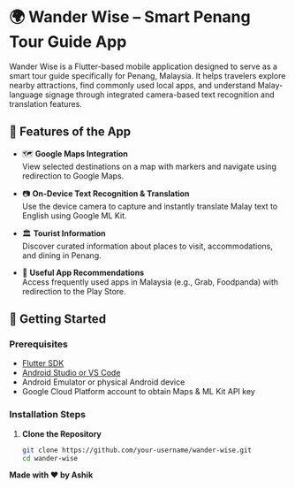 # 🌍 Wander Wise – Smart Penang Tour Guide App

Wander Wise is a Flutter-based mobile application designed to serve as a smart tour guide specifically for Penang, Malaysia. It helps travelers explore nearby attractions, find commonly used local apps, and understand Malay-language signage through integrated camera-based text recognition and translation features.

## 📱 Features of the App

- 🗺️ **Google Maps Integration**  
  View selected destinations on a map with markers and navigate using redirection to Google Maps.

- 📷 **On-Device Text Recognition & Translation**  
  Use the device camera to capture and instantly translate Malay text to English using Google ML Kit.

- 🏛️ **Tourist Information**  
  Discover curated information about places to visit, accommodations, and dining in Penang.

- 📲 **Useful App Recommendations**  
  Access frequently used apps in Malaysia (e.g., Grab, Foodpanda) with redirection to the Play Store.

## 🚀 Getting Started

### Prerequisites
- [Flutter SDK](https://flutter.dev/docs/get-started/install)
- [Android Studio or VS Code](https://flutter.dev/docs/development/tools/overview)
- Android Emulator or physical Android device
- Google Cloud Platform account to obtain Maps & ML Kit API key

### Installation Steps

1. **Clone the Repository**
   ```bash
   git clone https://github.com/your-username/wander-wise.git
   cd wander-wise

**Made with ❤️ by Ashik**
